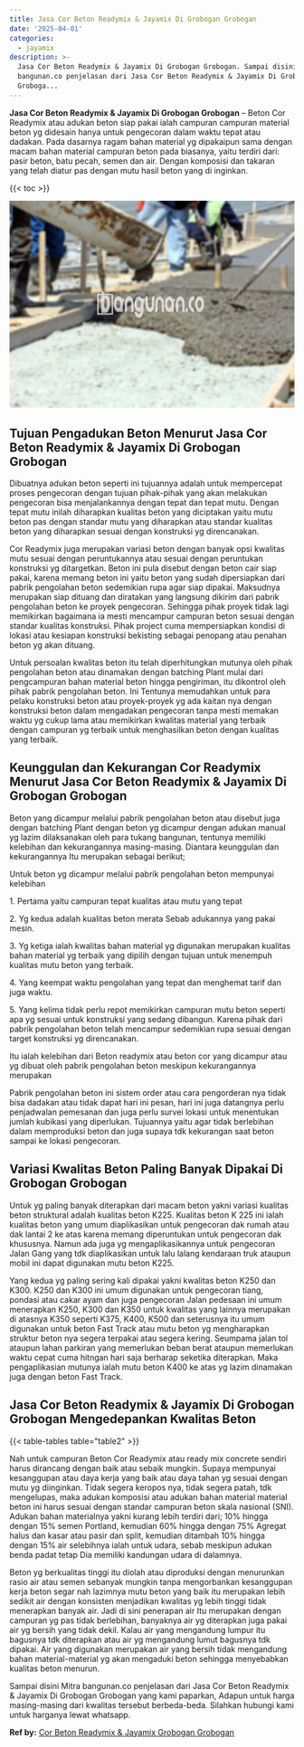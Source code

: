 ```yaml
---
title: Jasa Cor Beton Readymix & Jayamix Di Grobogan Grobogan
date: '2025-04-01'
categories:
  - jayamix
description: >-
  Jasa Cor Beton Readymix & Jayamix Di Grobogan Grobogan. Sampai disini Mitra
  bangunan.co penjelasan dari Jasa Cor Beton Readymix & Jayamix Di Grobogan
  Groboga...
---
```


**Jasa Cor Beton Readymix & Jayamix Di Grobogan Grobogan** – Beton Cor Readymix atau adukan beton siap pakai ialah campuran campuran material beton yg didesain hanya untuk pengecoran dalam waktu tepat atau dadakan. Pada dasarnya ragam bahan material yg dipakaipun sama dengan macam bahan material campuran beton pada biasanya, yaitu terdiri dari: pasir beton, batu pecah, semen dan air. Dengan komposisi dan takaran yang telah diatur pas dengan mutu hasil beton yang di inginkan.

{{< toc >}}

![Jasa Cor Beton Readymix & Jayamix Di Grobogan Grobogan](/images/jasa-cor-readymix-02.png)

## Tujuan Pengadukan Beton Menurut Jasa Cor Beton Readymix & Jayamix Di Grobogan Grobogan

Dibuatnya adukan beton seperti ini tujuannya adalah untuk mempercepat proses pengecoran dengan tujuan pihak-pihak yang akan melakukan pengecoran bisa menjalankannya dengan tepat dan tepat mutu. Dengan tepat mutu inilah diharapkan kualitas beton yang diciptakan yaitu mutu beton pas dengan standar mutu yang diharapkan atau standar kualitas beton yang diharapkan sesuai dengan konstruksi yg direncanakan.

Cor Readymix juga merupakan variasi beton dengan banyak opsi kwalitas mutu sesuai dengan peruntukannya atau sesuai dengan peruntukan konstruksi yg ditargetkan. Beton ini pula disebut dengan beton cair siap pakai, karena memang beton ini yaitu beton yang sudah dipersiapkan dari pabrik pengolahan beton sedemikian rupa agar siap dipakai. Maksudnya merupakan siap dituang dan diratakan yang langsung dikirim dari pabrik pengolahan beton ke proyek pengecoran. Sehingga pihak proyek tidak lagi memikirkan bagaimana ia mesti mencampur campuran beton sesuai dengan standar kualitas konstruksi. Pihak project cuma mempersiapkan kondisi di lokasi atau kesiapan konstruksi bekisting sebagai penopang atau penahan beton yg akan dituang.

Untuk persoalan kwalitas beton itu telah diperhitungkan mutunya oleh pihak pengolahan beton atau dinamakan dengan batching Plant mulai dari pengcampuran bahan material beton hingga pengiriman, itu dikontrol oleh pihak pabrik pengolahan beton. Ini Tentunya memudahkan untuk para pelaku konstruksi beton atau proyek-proyek yg ada kaitan nya dengan konstruksi beton dalam mengadakan pengecoran tanpa mesti memakan waktu yg cukup lama atau memikirkan kwalitas material yang terbaik dengan campuran yg terbaik untuk menghasilkan beton dengan kualitas yang terbaik.

## Keunggulan dan Kekurangan Cor Readymix Menurut Jasa Cor Beton Readymix & Jayamix Di Grobogan Grobogan

Beton yang dicampur melalui pabrik pengolahan beton atau disebut juga dengan batching Plant dengan beton yg dicampur dengan adukan manual yg lazim dilaksanakan oleh para tukang bangunan, tentunya memiliki kelebihan dan kekurangannya masing-masing. Diantara keunggulan dan kekurangannya Itu merupakan sebagai berikut;

Untuk beton yg dicampur melalui pabrik pengolahan beton mempunyai kelebihan

1\. Pertama yaitu campuran tepat kualitas atau mutu yang tepat

2\. Yg kedua adalah kualitas beton merata Sebab adukannya yang pakai mesin.

3\. Yg ketiga ialah kwalitas bahan material yg digunakan merupakan kualitas bahan material yg terbaik yang dipilih dengan tujuan untuk menempuh kualitas mutu beton yang terbaik.

4\. Yang keempat waktu pengolahan yang tepat dan menghemat tarif dan juga waktu.

5\. Yang kelima tidak perlu repot memikirkan campuran mutu beton seperti apa yg sesuai untuk konstruksi yang sedang dibangun. Karena pihak dari pabrik pengolahan beton telah mencampur sedemikian rupa sesuai dengan target konstruksi yg direncanakan.

Itu ialah kelebihan dari Beton readymix atau beton cor yang dicampur atau yg dibuat oleh pabrik pengolahan beton meskipun kekurangannya merupakan

Pabrik pengolahan beton ini sistem order atau cara pengorderan nya tidak bisa dadakan atau tidak dapat hari ini pesan, hari ini juga datangnya perlu penjadwalan pemesanan dan juga perlu survei lokasi untuk menentukan jumlah kubikasi yang diperlukan. Tujuannya yaitu agar tidak berlebihan dalam memproduksi beton dan juga supaya tdk kekurangan saat beton sampai ke lokasi pengecoran.

## Variasi Kwalitas Beton Paling Banyak Dipakai Di Grobogan Grobogan

Untuk yg paling banyak diterapkan dari macam beton yakni variasi kualitas beton struktural adalah kualitas beton K225. Kualitas beton K 225 ini ialah kualitas beton yang umum diaplikasikan untuk pengecoran dak rumah atau dak lantai 2 ke atas karena memang diperuntukan untuk pengecoran dak khususnya. Namun ada juga yg mengaplikasikannya untuk pengecoran Jalan Gang yang tdk diaplikasikan untuk lalu lalang kendaraan truk ataupun mobil ini dapat digunakan mutu beton K225.

Yang kedua yg paling sering kali dipakai yakni kwalitas beton K250 dan K300. K250 dan K300 ini umum digunakan untuk pengecoran tiang, pondasi atau cakar ayam dan juga pengecoran Jalan pedesaan ini umum menerapkan K250, K300 dan K350 untuk kwalitas yang lainnya merupakan di atasnya K350 seperti K375, K400, K500 dan seterusnya itu umum digunakan untuk beton Fast Track atau mutu beton yg mengharapkan struktur beton nya segera terpakai atau segera kering. Seumpama jalan tol ataupun lahan parkiran yang memerlukan beban berat ataupun memerlukan waktu cepat cuma hitngan hari saja berharap seketika diterapkan. Maka pengaplikasian mutunya ialah mutu beton K400 ke atas yg lazim dinamakan juga dengan beton Fast Track.

## Jasa Cor Beton Readymix & Jayamix Di Grobogan Grobogan Mengedepankan Kwalitas Beton

{{< table-tables table="table2" >}}

Nah untuk campuran Beton Cor Readymix atau ready mix concrete sendiri harus dirancang dengan baik atau sebaik mungkin. Supaya mempunyai kesanggupan atau daya kerja yang baik atau daya tahan yg sesuai dengan mutu yg diinginkan. Tidak segera keropos nya, tidak segera patah, tdk mengelupas, maka adukan komposisi atau adukan bahan material material beton ini harus sesuai dengan standar campuran beton skala nasional (SNI). Adukan bahan materialnya yakni kurang lebih terdiri dari; 10% hingga dengan 15% semen Portland, kemudian 60% hingga dengan 75% Agregat halus dan kasar atau pasir dan split, kemudian ditambah 10% hingga dengan 15% air selebihnya ialah untuk udara, sebab meskipun adukan benda padat tetap Dia memiliki kandungan udara di dalamnya.

Beton yg berkualitas tinggi itu diolah atau diproduksi dengan menurunkan rasio air atau semen sebanyak mungkin tanpa mengorbankan kesanggupan kerja beton segar nah lazimnya mutu beton yang baik itu merupakan lebih sedikit air dengan konsisten menjadikan kwalitas yg lebih tinggi tidak menerapkan banyak air. Jadi di sini penerapan air Itu merupakan dengan campuran yg pas tidak berlebihan, banyaknya air yg diterapkan juga pakai air yg bersih yang tidak dekil. Kalau air yang mengandung lumpur itu bagusnya tdk diterapkan atau air yg mengandung lumut bagusnya tdk dipakai. Air yang digunakan merupakan air yang bersih tidak mengandung bahan material-material yg akan mengaduki beton sehingga menyebabkan kualitas beton menurun.

Sampai disini Mitra bangunan.co penjelasan dari Jasa Cor Beton Readymix & Jayamix Di Grobogan Grobogan yang kami paparkan, Adapun untuk harga masing-masing dari kwalitas tersebut berbeda-beda. Silahkan hubungi kami untuk harganya lewat whatsapp.

**Ref by:** [Cor Beton Readymix & Jayamix Grobogan Grobogan](https://id.wikipedia.org/wiki/Cor)
